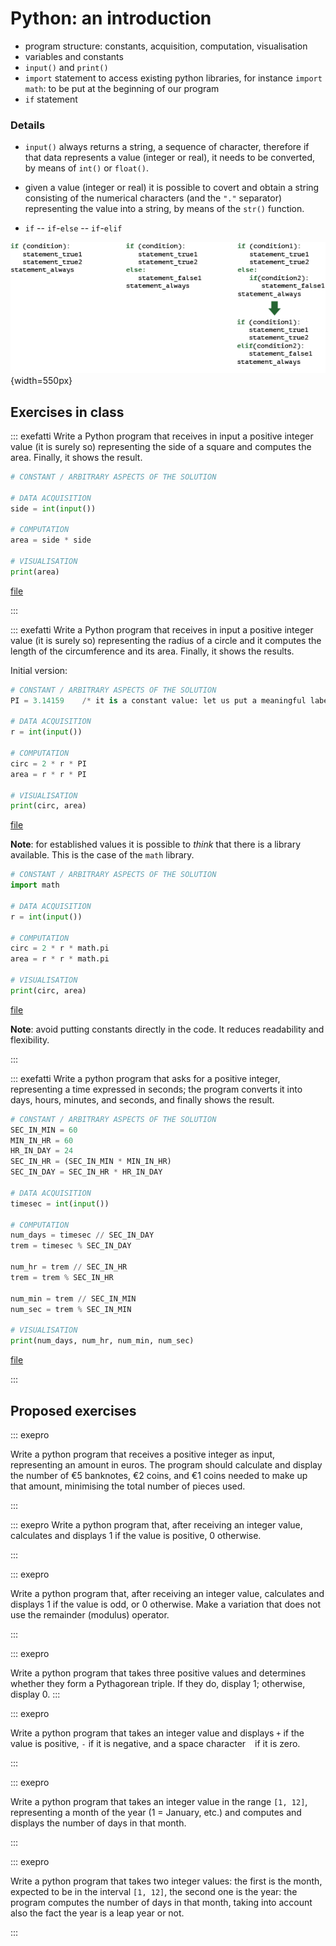 # Python: an introduction

+ program structure: constants, acquisition, computation, visualisation
+ variables and constants
+ `input()` and `print()`
+ `import` statement to access existing python libraries, for instance `import math`: to be put at the beginning of our program
+ `if` statement

### Details
+ `input()` always returns a string, a sequence of character, therefore if that data represents a value (integer or real), it needs to be converted, by means of `int()` or `float()`. 
+ given a value (integer or real) it is possible to covert and obtain a string consisting of the numerical characters (and the `"."` separator) representing the value into a string, by means of the `str()` function.

+ `if` -- `if`-`else` -- `if`-`elif`

!["`if` statement"](../images/if.png){width=550px}


## Exercises in class

::: exefatti
Write a Python program that receives in input a positive integer value (it is surely so) representing the side of a square and computes the area. Finally, it shows the result.

```python
# CONSTANT / ARBITRARY ASPECTS OF THE SOLUTION

# DATA ACQUISITION
side = int(input())

# COMPUTATION
area = side * side

# VISUALISATION
print(area)

```

[file](../codice/01.areasquare.py)

::: 


::: exefatti
Write a Python program that receives in input a positive integer value (it is surely so) representing the radius of a circle and it computes the length of the circumference and its area. Finally, it shows the results.

Initial version:

```python
# CONSTANT / ARBITRARY ASPECTS OF THE SOLUTION
PI = 3.14159	/* it is a constant value: let us put a meaningful label and use it */

# DATA ACQUISITION
r = int(input())

# COMPUTATION
circ = 2 * r * PI
area = r * r * PI

# VISUALISATION
print(circ, area)

```

[file](../codice/01.circareacicle.1.py)

**Note**: for established values it is possible to _think_ that there is a library available. This is the case of the `math` library.

```python
# CONSTANT / ARBITRARY ASPECTS OF THE SOLUTION
import math

# DATA ACQUISITION
r = int(input())

# COMPUTATION
circ = 2 * r * math.pi
area = r * r * math.pi

# VISUALISATION
print(circ, area)

```

[file](../codice/01.circareacicle.2.py)

**Note**: avoid putting constants directly in the code. It reduces readability and flexibility.

::: 

::: exefatti
Write a python program that asks for a positive integer, representing a time expressed in seconds; the program  converts it into days, hours, minutes, and seconds, and finally shows the result.

```python
# CONSTANT / ARBITRARY ASPECTS OF THE SOLUTION
SEC_IN_MIN = 60
MIN_IN_HR = 60
HR_IN_DAY = 24
SEC_IN_HR = (SEC_IN_MIN * MIN_IN_HR)
SEC_IN_DAY = SEC_IN_HR * HR_IN_DAY

# DATA ACQUISITION
timesec = int(input())

# COMPUTATION
num_days = timesec // SEC_IN_DAY
trem = timesec % SEC_IN_DAY

num_hr = trem // SEC_IN_HR
trem = trem % SEC_IN_HR

num_min = trem // SEC_IN_MIN
num_sec = trem % SEC_IN_MIN

# VISUALISATION
print(num_days, num_hr, num_min, num_sec)
```

[file](../codice/03.timeinsecdays.py)

:::



## Proposed exercises
::: exepro

Write a python program that receives a positive integer as input, representing an amount in euros. The program should calculate and display the number of €5 banknotes, €2 coins, and €1 coins needed to make up that amount, minimising the total number of pieces used.

:::

::: exepro
Write a python program that, after receiving an integer value, calculates and displays 1 if the value is positive, 0 otherwise.

:::

::: exepro

Write a python program that, after receiving an integer value, calculates and displays 1 if the value is odd, or 0 otherwise. Make a variation that does not use the remainder (modulus) operator.

:::

::: exepro

Write a python program that takes three positive values and determines whether they form a Pythagorean triple. If they do, display 1; otherwise, display 0.
:::

::: exepro


Write a python program that takes an integer value and displays `+` if the value is positive, `-` if it is negative, and a space character ` ` if it is zero.

:::

::: exepro

Write a python program that takes an integer value in the range `[1, 12]`, representing a month of the year (1 = January, etc.) and computes and displays the number of days in that month.

:::

::: exepro

Write a python program that takes two integer values: the first is the month, expected to be in the interval `[1, 12]`, the second one is the year: the program computes the number of days in that month, taking into account also the fact the year is a leap year or not.

:::
